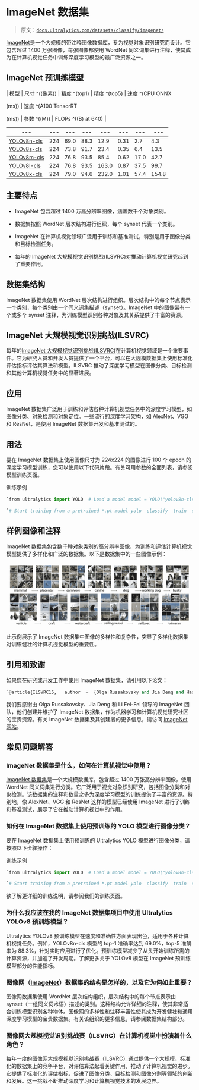 # ImageNet 数据集

> 原文：[`docs.ultralytics.com/datasets/classify/imagenet/`](https://docs.ultralytics.com/datasets/classify/imagenet/)

[ImageNet](https://www.image-net.org/)是一个大规模的带注释图像数据库，专为视觉对象识别研究而设计。它包含超过 1400 万张图像，每张图像都使用 WordNet 同义词集进行注释，使其成为在计算机视觉任务中训练深度学习模型的最广泛资源之一。

## ImageNet 预训练模型

| 模型 | 尺寸 ^((像素)) | 精度 ^(top1) | 精度 ^(top5) | 速度 ^(CPU ONNX

(ms)) | 速度 ^(A100 TensorRT

(ms)) | 参数 ^((M)) | FLOPs ^((B) at 640) |

| --- | --- | --- | --- | --- | --- | --- | --- |
| --- | --- | --- | --- | --- | --- | --- | --- |
| [YOLOv8n-cls](https://github.com/ultralytics/assets/releases/download/v8.2.0/yolov8n-cls.pt) | 224 | 69.0 | 88.3 | 12.9 | 0.31 | 2.7 | 4.3 |
| [YOLOv8s-cls](https://github.com/ultralytics/assets/releases/download/v8.2.0/yolov8s-cls.pt) | 224 | 73.8 | 91.7 | 23.4 | 0.35 | 6.4 | 13.5 |
| [YOLOv8m-cls](https://github.com/ultralytics/assets/releases/download/v8.2.0/yolov8m-cls.pt) | 224 | 76.8 | 93.5 | 85.4 | 0.62 | 17.0 | 42.7 |
| [YOLOv8l-cls](https://github.com/ultralytics/assets/releases/download/v8.2.0/yolov8l-cls.pt) | 224 | 76.8 | 93.5 | 163.0 | 0.87 | 37.5 | 99.7 |
| [YOLOv8x-cls](https://github.com/ultralytics/assets/releases/download/v8.2.0/yolov8x-cls.pt) | 224 | 79.0 | 94.6 | 232.0 | 1.01 | 57.4 | 154.8 |

## 主要特点

+   ImageNet 包含超过 1400 万高分辨率图像，涵盖数千个对象类别。

+   数据集按照 WordNet 层次结构进行组织，每个 synset 代表一个类别。

+   ImageNet 在计算机视觉领域广泛用于训练和基准测试，特别是用于图像分类和目标检测任务。

+   每年的 ImageNet 大规模视觉识别挑战(ILSVRC)对推动计算机视觉研究起到了重要作用。

## 数据集结构

ImageNet 数据集使用 WordNet 层次结构进行组织。层次结构中的每个节点表示一个类别，每个类别由一个同义词集描述（synset）。ImageNet 中的图像带有一个或多个 synset 注释，为训练模型识别各种对象及其关系提供了丰富的资源。

## ImageNet 大规模视觉识别挑战(ILSVRC)

每年的[ImageNet 大规模视觉识别挑战(ILSVRC)](https://image-net.org/challenges/LSVRC/)在计算机视觉领域是一个重要事件。它为研究人员和开发人员提供了一个平台，可以在大规模数据集上使用标准化评估指标评估其算法和模型。ILSVRC 推动了深度学习模型在图像分类、目标检测和其他计算机视觉任务中的显著进展。

## 应用

ImageNet 数据集广泛用于训练和评估各种计算机视觉任务中的深度学习模型，如图像分类、对象检测和对象定位。一些流行的深度学习架构，如 AlexNet、VGG 和 ResNet，是使用 ImageNet 数据集开发和基准测试的。

## 用法

要在 ImageNet 数据集上使用图像尺寸为 224x224 的图像进行 100 个 epoch 的深度学习模型训练，您可以使用以下代码片段。有关可用参数的全面列表，请参阅模型训练页面。

训练示例

```py
`from ultralytics import YOLO  # Load a model model = YOLO("yolov8n-cls.pt")  # load a pretrained model (recommended for training)  # Train the model results = model.train(data="imagenet", epochs=100, imgsz=224)` 
```

```py
`# Start training from a pretrained *.pt model yolo  classify  train  data=imagenet  model=yolov8n-cls.pt  epochs=100  imgsz=224` 
```

## 样例图像和注释

ImageNet 数据集包含数千种对象类别的高分辨率图像，为训练和评估计算机视觉模型提供了多样化和广泛的数据集。以下是数据集中的一些图像示例：

![数据集样本图像](img/2e20bb8b7eb7642bd7bf9d7c915f0208.png)

此示例展示了 ImageNet 数据集中图像的多样性和复杂性，突显了多样化数据集对训练健壮的计算机视觉模型的重要性。

## 引用和致谢

如果您在研究或开发工作中使用 ImageNet 数据集，请引用以下论文：

```py
`@article{ILSVRC15,   author  =  {Olga Russakovsky and Jia Deng and Hao Su and Jonathan Krause and Sanjeev Satheesh and Sean Ma and Zhiheng Huang and Andrej Karpathy and Aditya Khosla and Michael Bernstein and Alexander C. Berg and Li Fei-Fei},   title={ImageNet Large Scale Visual Recognition Challenge},   year={2015},   journal={International Journal of Computer Vision (IJCV)},   volume={115},   number={3},   pages={211-252} }` 
```

我们要感谢由 Olga Russakovsky、Jia Deng 和 Li Fei-Fei 领导的 ImageNet 团队，他们创建并维护了 ImageNet 数据集，作为机器学习和计算机视觉研究社区的宝贵资源。有关 ImageNet 数据集及其创建者的更多信息，请访问 [ImageNet 网站](https://www.image-net.org/)。

## 常见问题解答

### ImageNet 数据集是什么，如何在计算机视觉中使用？

[ImageNet 数据集](https://www.image-net.org/)是一个大规模数据库，包含超过 1400 万张高分辨率图像，使用 WordNet 同义词集进行分类。它广泛用于视觉对象识别研究，包括图像分类和对象检测。该数据集的注释和数量之多为深度学习模型的训练提供了丰富的资源。特别地，像 AlexNet、VGG 和 ResNet 这样的模型已经使用 ImageNet 进行了训练和基准测试，展示了它在推动计算机视觉中的作用。

### 如何在 ImageNet 数据集上使用预训练的 YOLO 模型进行图像分类？

要在 ImageNet 数据集上使用预训练的 Ultralytics YOLO 模型进行图像分类，请按照以下步骤操作：

训练示例

```py
`from ultralytics import YOLO  # Load a model model = YOLO("yolov8n-cls.pt")  # load a pretrained model (recommended for training)  # Train the model results = model.train(data="imagenet", epochs=100, imgsz=224)` 
```

```py
`# Start training from a pretrained *.pt model yolo  classify  train  data=imagenet  model=yolov8n-cls.pt  epochs=100  imgsz=224` 
```

欲了解更详细的训练说明，请参阅我们的训练页面。

### 为什么我应该在我的 ImageNet 数据集项目中使用 Ultralytics YOLOv8 预训练模型？

Ultralytics YOLOv8 预训练模型在速度和准确性方面表现出色，适用于各种计算机视觉任务。例如，YOLOv8n-cls 模型的 top-1 准确率达到 69.0%，top-5 准确率为 88.3%，针对实时应用进行了优化。预训练模型减少了从头开始训练所需的计算资源，并加速了开发周期。了解更多关于 YOLOv8 模型在 ImageNet 预训练模型部分的性能指标。

### 图像网（[ImageNet](https://image-net.org/challenges/LSVRC/)）数据集的结构是怎样的，以及它为何如此重要？

图像网数据集使用 WordNet 层次结构组织，层次结构中的每个节点表示由 synset（一组同义词术语）描述的类别。这种结构允许详细的注释，使其非常适合训练模型识别各种物体。图像网的多样性和注释丰富性使其成为开发健壮和通用深度学习模型的宝贵数据集。有关该组织的更多信息，请参阅数据集结构部分。

### 图像网大规模视觉识别挑战赛（ILSVRC）在计算机视觉中扮演着什么角色？

每年一度的[图像网大规模视觉识别挑战赛（ILSVRC）](https://image-net.org/challenges/LSVRC/)通过提供一个大规模、标准化的数据集上的竞争平台，对评估算法起着关键作用，推动了计算机视觉的进步。它提供了标准化的评估指标，促进了图像分类、目标检测和图像分割等领域的创新和发展。这一挑战不断推动深度学习和计算机视觉技术的发展边界。
